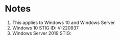 # Notes
1. This applies to Windows 10 and Windows Server
2. Windows 10 STIG ID: V-220937
3. Windows Server 2019 STIG: 